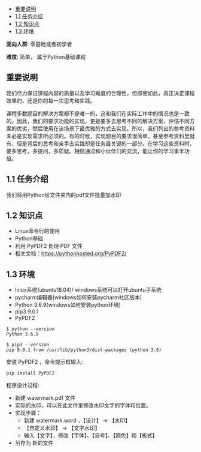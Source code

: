 <!-- TOC -->
  * [重要说明](#)
  * [1.1 任务介绍](#11-)
  * [1.2 知识点](#12-)
  * [1.3 环境](#13-)
<!-- TOC -->

**面向人群**: 零基础或者初学者

**难度**: 简单， 属于Python基础课程

## 重要说明
我们尽力保证课程内容的质量以及学习难度的合理性，但即使如此，真正决定课程效果的，还是你的每一次思考和实践。

课程多数题目的解决方案都不是唯一的，这和我们在实际工作中的情况也是一致的。因此，我们的要求功能的实现，更是要多去思考不同的解决方案，评估不同方案的优劣，然后使用在该场景下最优雅的方式去实现。所以，我们列出的参考资料未必是实现需求所必须的。有的时候，实现题目的要求很简单，甚至参考资料里就有，但是背后的思考和亲手去实践却是任务最关键的一部分。在学习这些资料时，要多思考，多提问，多质疑。相信通过和小伙伴们的交流，能让你的学习事半功倍。


## 1.1 任务介绍
我们将用Python给文件夹内的pdf文件批量加水印
## 1.2 知识点
- Linux命令行的使用
- Python基础
- 利用 PyPDF2 处理 PDF 文件 
- 相关文档：https://pythonhosted.org/PyPDF2/
## 1.3 环境
- linux系统(ubuntu18.04)/ windows系统可以打开ubuntu子系统
- pycharm编辑器(windows如何安装pycharm社区版本)
- Python 3.6.9(windows如何安装python环境)
- pip3 9.0.1
- PyPDF2


```
$ python --version
Python 3.6.9

$ pip3 --version
pip 9.0.1 from /usr/lib/python3/dist-packages (python 3.6)

```

安装 PyPDF2 ，命令提示框输入:

```shell
pip install PyPDF2
```

程序设计过程:

- 新建 watermark.pdf 文件
- 实际的水印，可以在此文件里修改水印文字的字体和位置。
- 实现步骤：
  - 新建 watermark.word ，【设计】 -> 【水印】
  - 【自定义水印】  -> 【文字水印】
  - 输入【文字】，修改【字体】、【自号】、【颜色】和【板式】
- 另存为 新的文件
